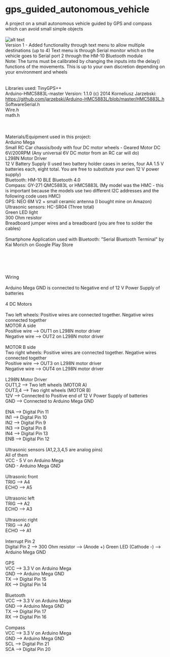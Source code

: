# gps_guided_autonomous_vehicle
A project on a small autonomous vehicle guided by GPS and compass which can avoid small simple objects<br />
<br />
![alt text](https://github.com/jibjab1337/gps_guided_autonomous_vehicle/blob/main/Final%20design.jpg)
<br />
Version 1 - Added functionality through text menu to allow multiple destinations (up to 4)
Text menu is through Serial monitor which on the vehicle goes to Serial port 2 through the HM-10 Bluetooth module
<br />
Note: The turns must be calibrated by changing the inputs into the delay() functions of the movements. This is up to your own discretion depending on your environment and wheels<br />
<br />
<br />
Libraries used:
TinyGPS++ <br />
Arduino-HMC5883L-master Version: 1.1.0 (c) 2014 Korneliusz Jarzebski: https://github.com/jarzebski/Arduino-HMC5883L/blob/master/HMC5883L.h<br />
SoftwareSerial.h<br />
Wire.h<br />
math.h<br />
<br />
<br />
<br />
Materials/Equipment used in this project:<br />
Arduino Mega<br />
Small RC Car chassis/body with four DC motor wheels - Geared Motor DC 6V/200RPM (Any universal 6V DC motor from an RC car will do)<br />
L298N Motor Driver<br />
12 V Battery Supply (I used two battery holder cases in series, four AA 1.5 V batteries each, eight total. You are free to substitute your own 12 V power supply)<br />
Bluetooth: HM-10 BLE Bluetooth 4.0<br />
Compass: GY-271 QMC5883L or HMC5883L (My model was the HMC - this is important because the models use two different I2C addresses and the following code uses HMC)<br />
GPS: NEO 6M V2 + small ceramic antenna (I bought mine on Amazon)<br />
Ultrasonic sensors: HC-SR04 (Three total)<br />
Green LED light<br />
300 Ohm resistor<br />
Breadboard jumper wires and a breadboard (you are free to solder the cables)<br />
<br />
Smartphone Application used with Bluetooth: "Serial Bluetooth Terminal" by Kai Morich on Google Play Store<br />
<br />
<br />
<br />
<br />
<br />
Wiring<br />
<br />
Arduino Mega GND is connected to Negative end of 12 V Power Supply of batteries<br />
<br />
4 DC Motors<br />
<br />
Two left wheels: Positive wires are connected together. Negative wires connected together<br />
MOTOR A side<br />
Positive wire --> OUT1 on L298N motor driver<br />
Negative wire --> OUT2 on L298N motor driver<br />
<br />
MOTOR B side<br />
Two right wheels: Positive wires are connected together. Negative wires connected together<br />
Positive wire --> OUT3 on L298N motor driver<br />
Negative wire --> OUT4 on L298N motor driver<br />
<br />
L298N Motor Driver<br />
OUT1,2 --> Two left wheels (MOTOR A)<br />
OUT3,4 --> Two right wheels (MOTOR B)<br />
12V --> Connected to Positive end of 12 V Power Supply of batteries<br />
GND --> Connected to Arduino Mega GND<br />
<br />
ENA --> Digital Pin 11<br />
IN1 --> Digital Pin 10<br />
IN2 --> Digital Pin 9<br />
IN3 --> Digital Pin 8<br />
IN4 --> Digital Pin 13<br />
ENB --> Digital Pin 12<br />
<br />
Ultrasonic sensors (A1,2,3,4,5 are analog pins)<br />
    All of them<br />
VCC - 5 V on Arduino Mega<br />
GND - Arduino Mega GND<br />
<br />
Ultrasonic front<br />
TRIG --> A4<br />
ECHO --> A5<br />
<br />
Ultrasonic left<br />
TRIG --> A2<br />
ECHO --> A3<br />
<br />
Ultrasonic right<br />
TRIG --> A0<br />
ECHO --> A1<br />
<br />
Interrupt Pin 2<br />
Digital Pin 2 --> 300 Ohm resistor --> (Anode +) Green LED (Cathode -) --> Arduino Mega GND<br />
<br />
GPS<br />
VCC --> 3.3 V on Arduino Mega<br />
GND --> Arduino Mega GND<br />
TX --> Digital Pin 15 <br />
RX --> Digital Pin 14<br />
<br />
Bluetooth<br />
VCC --> 3.3 V on Arduino Mega<br />
GND --> Arduino Mega GND<br />
TX --> Digital Pin 17<br />
RX --> Digital Pin 16<br />
<br />
Compass<br />
VCC --> 3.3 V on Arduino Mega<br />
GND --> Arduino Mega GND<br />
SCL --> Digital Pin 21<br />
SCA --> Digital Pin 20<br />
<br />
